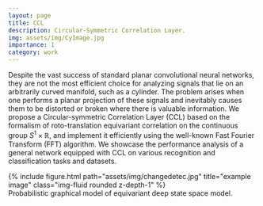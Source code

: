 ```yaml
---
layout: page
title: CCL
description: Circular-Symmetric Correlation Layer.
img: assets/img/CyImage.jpg
importance: 1
category: work
---
```


Despite the vast success of standard planar convolutional neural networks, they are not the most efficient choice for analyzing signals that lie on an arbitrarily curved manifold, such as a cylinder. The problem arises when one performs a planar projection of these signals and inevitably causes them to be distorted or broken where there is valuable information. We propose a Circular-symmetric Correlation Layer (CCL) based on the formalism of roto-translation equivariant correlation on the continuous group $S^1 \times \mathbb{R}$, and implement it efficiently using the well-known Fast Fourier Transform (FFT) algorithm. We showcase the performance analysis of a general network equipped with CCL on various recognition and classification tasks and datasets. 

<div class="row">
    <div class="col-sm mt-3 mt-md-0">
        {% include figure.html path="assets/img/changedetec.jpg" title="example image" class="img-fluid rounded z-depth-1" %}
    </div>
</div>
<div class="caption">
    Probabilistic graphical model of equivariant deep state space model.
</div>

